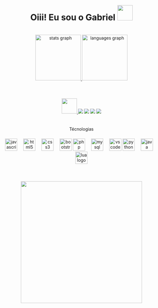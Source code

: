 <div align="center">
<h1>Oiii! Eu sou o Gabriel <img height="50" src="https://clipart-library.com/img1/263385.gif"  /></h1>
</div>


###
<div align="center">
<br>
 <a href="https://github.com/GabrielVCoimbra">
 <img src="https://github-readme-stats.vercel.app/api?username=GabrielVCoimbra&hide_title=false&hide_rank=false&show_icons=true&include_all_commits=true&count_private=true&disable_animations=false&theme=city_lights&locale=pt-br&hide_border=false&order=1" height="150" alt="stats graph"  />
  <img src="https://github-readme-stats.vercel.app/api/top-langs?username=GabrielVCoimbra&locale=pt-br&hide_title=false&layout=compact&card_width=320&langs_count=5&theme=city_lights&hide_border=false&order=2" height="150" alt="languages graph"  />
</div>

###

<h1></h1>
   

<div align="center">
<br>
 <img height="50" src="https://i.kym-cdn.com/photos/images/original/000/675/568/60e.gif"  />
 <a href="https://discord.com/invite/yUxC3m9" target="_blank"><img src="https://img.shields.io/badge/Discord-7289DA?style=for-the-badge&logo=discord&logoColor=white"></a>
 <a href="https://mail.google.com/mail/u/0/?fs=1&tf=cm&source=mailto&to=gabrielvcoimbra@gmail.com" target="_blank"><img src="https://img.shields.io/badge/Gmail-D14836?style=for-the-badge&logo=gmail&logoColor=white"></a>
 <a href="https://www.instagram.com/manoyu_7123/" target="_blank"><img src="https://img.shields.io/badge/Instagram-E4405F?style=for-the-badge&logo=instagram&logoColor=white"></a>
 <a href="https://www.linkedin.com/in/gabriel-coimbra-597821260/" target="_blank"><img src="https://img.shields.io/badge/-LinkedIn-%230077B5?style=for-the-badge&logo=linkedin&logoColor=white" target="_blank"></a>
</div>
<h1></h1>


###

<p align="center">Técnologias</p>

###

<div align="center">
  <img src="https://cdn.jsdelivr.net/gh/devicons/devicon/icons/javascript/javascript-original.svg" height="40" alt="javascript logo"  />
  <img width="12" />
  <img src="https://cdn.jsdelivr.net/gh/devicons/devicon/icons/html5/html5-original.svg" height="40" alt="html5 logo"  />
  <img width="12" />
  <img src="https://cdn.jsdelivr.net/gh/devicons/devicon/icons/css3/css3-original.svg" height="40" alt="css3 logo"  />
  <img width="12" />
  <img src="https://cdn.jsdelivr.net/gh/devicons/devicon/icons/bootstrap/bootstrap-original.svg" height="40" alt="bootstrap logo"  />
  <img src="https://cdn.jsdelivr.net/gh/devicons/devicon/icons/php/php-original.svg" height="40" alt="php logo"  />
  <img width="12" />
  <img src="https://cdn.jsdelivr.net/gh/devicons/devicon/icons/mysql/mysql-original.svg" height="40" alt="mysql logo"  />
  <img width="12" />
  <img src="https://cdn.jsdelivr.net/gh/devicons/devicon/icons/vscode/vscode-original.svg" height="40" alt="vscode logo"  />
  <img src="https://cdn.jsdelivr.net/gh/devicons/devicon/icons/python/python-original.svg" height="40" alt="python logo"  />
  <img width="12" />
  <img src="https://cdn.jsdelivr.net/gh/devicons/devicon/icons/java/java-original.svg" height="40" alt="java logo"  />
  <img width="12" />
  <img src="https://cdn.jsdelivr.net/gh/devicons/devicon/icons/lua/lua-original.svg" height="40" alt="lua logo"  />
</div>

###

<h1></h1>
<br>
<div align="center">
  <img height="400" src="https://i.pinimg.com/originals/4e/f6/08/4ef608e95677dc3dab15a00df8148277.gif"  />
</div>






